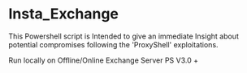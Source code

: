 # Insta_Exchange

This Powershell script is Intended to give an immediate Insight about potential compromises following the 'ProxyShell' exploitations.

Run locally on Offline/Online Exchange Server
PS V3.0 +
